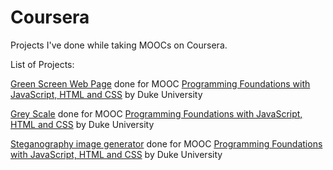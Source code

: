 # Coursera

Projects I've done while taking MOOCs on Coursera.

List of Projects:

[Green Screen Web Page](https://codepen.io/krayevska/full/ryZVYo/)
done for MOOC [Programming Foundations with JavaScript, HTML and CSS](https://www.coursera.org/learn/duke-programming-web/home/welcome) by Duke University <br>

[Grey Scale](https://codepen.io/krayevska/full/ZeoPKp/) done for MOOC [Programming Foundations with JavaScript, HTML and CSS](https://www.coursera.org/learn/duke-programming-web/home/welcome) by Duke University <br>

[Steganography image generator](https://codepen.io/krayevska/full/qrzWOW/) done for MOOC [Programming Foundations with JavaScript, HTML and CSS](https://www.coursera.org/learn/duke-programming-web/home/welcome) by Duke University <br>




